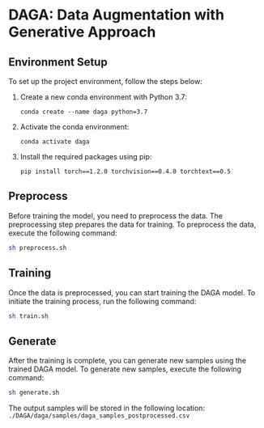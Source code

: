 
# DAGA: Data Augmentation with Generative Approach

## Environment Setup

To set up the project environment, follow the steps below:

1. Create a new conda environment with Python 3.7:
   ```
   conda create --name daga python=3.7
   ```

2. Activate the conda environment:
   ```
   conda activate daga
   ```

3. Install the required packages using pip:
   ```
   pip install torch==1.2.0 torchvision==0.4.0 torchtext==0.5
   ```

## Preprocess

Before training the model, you need to preprocess the data. The preprocessing step prepares the data for training. To preprocess the data, execute the following command:

```bash
sh preprocess.sh
```

## Training

Once the data is preprocessed, you can start training the DAGA model. To initiate the training process, run the following command:

```bash
sh train.sh
```

## Generate

After the training is complete, you can generate new samples using the trained DAGA model. To generate new samples, execute the following command:

```bash
sh generate.sh
```

The output samples will be stored in the following location: `./DAGA/daga/samples/daga_samples_postprocessed.csv`